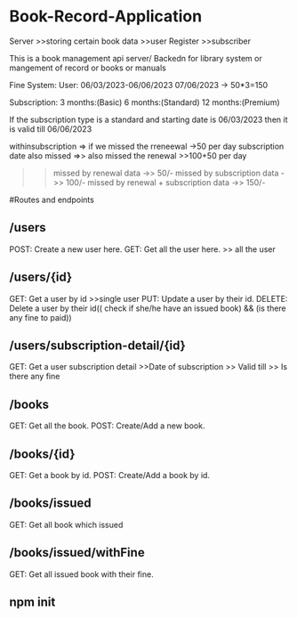 # Book-Record-Application
Server  >>storing certain book data
            >>user Register
            >>subscriber

This is a book management api server/ Backedn for library system or mangement of record or books or manuals




Fine System:
User: 06/03/2023-06/06/2023
07/06/2023 -> 50*3=150





Subscription:
3 months:(Basic)
6 months:(Standard)
12 months:(Premium)

If the subscription type is a standard and starting date is 06/03/2023
then it is valid till 06/06/2023

withinsubscription => if we missed the rreneewal ->50 per day
subscription date also missed =>> also missed the renewal >>100+50 per day




>> missed by renewal data ->> 50/-
>> missed by subscription data ->> 100/-
>> missed by renewal + subscription  data ->> 150/-



#Routes and endpoints
##  /users
POST: Create a new user here.
GET: Get all the user here.     >> all the user

##  /users/{id}
GET: Get a user by id           >>single user
PUT: Update a user by their id.
DELETE: Delete a user by their id(( check if she/he have an issued book) && (is there any fine to paid))

##  /users/subscription-detail/{id}
GET: Get a user subscription detail
    >>Date of subscription
    >> Valid till
    >> Is there any fine

##  /books
GET: Get all the book.
POST: Create/Add a new book.

## /books/{id}
GET: Get a book by id.
POST: Create/Add a book by id.

##  /books/issued
GET: Get all book which issued

##  /books/issued/withFine
GET: Get all issued book with their fine.



## npm init



